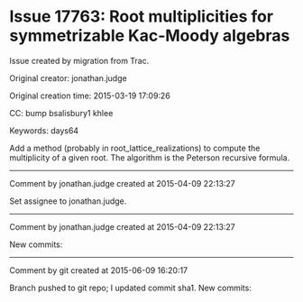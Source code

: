 # Issue 17763: Root multiplicities for symmetrizable Kac-Moody algebras

Issue created by migration from Trac.

Original creator: jonathan.judge

Original creation time: 2015-03-19 17:09:26

CC:  bump bsalisbury1 khlee

Keywords: days64

Add a method (probably in root_lattice_realizations) to compute the multiplicity of a given root. The algorithm is the Peterson recursive formula.


---

Comment by jonathan.judge created at 2015-04-09 22:13:27

Set assignee to jonathan.judge.


---

Comment by jonathan.judge created at 2015-04-09 22:13:27

New commits:


---

Comment by git created at 2015-06-09 16:20:17

Branch pushed to git repo; I updated commit sha1. New commits:
